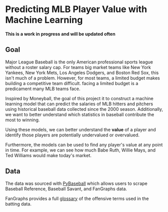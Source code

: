 # Predicting MLB Player Value with Machine Learning

**This is a work in progress and will be updated often**

## Goal
Major League Baseball is the only American professional sports league without a roster salary cap. For teams big market teams like New York Yankees, New York Mets, Los Angeles Dodgers, and Boston Red Sox, this isn't much of a problem. However, for most teams, a limited budget makes building a competitive team difficult. facing a limited budget is a predicament many MLB teams face. 

Inspired by Moneyball, the goal of this project it to construct a machine learning model that can predict the salaries of MLB hitters and pitchers using historical baseball data collected since the 2000 season. Additionally, we want to better understand which statistics in baseball contribute the most to winning. 

Using these models, we can better understand the **value** of a player and identify those players are potentially undervalued or overvalued.

Furthermore, the models can be used to find any player's value at any point in time. For example, we can see how much Babe Ruth, Willie Mays, and Ted Williams would make today's market.


## Data
The data was sourced with [PyBaseball]("https://github.com/jldbc/pybaseball) which allows users to scrape Baseball Reference, Baseball Savant, and FanGraphs data.

FanGraphs provides a full [glossary](https://library.fangraphs.com/offense/offensive-statistics-list/) of the offensive terms used in the batting data.
